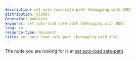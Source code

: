 ```yaml
---
description: set auto-load safe-path (Debugging with GDB)
distribution: global
Generator: makeinfo
keywords: set auto-load safe-path (Debugging with GDB)
lang: en
resource-type: document
title: set auto-load safe-path (Debugging with GDB)
---
```

The node you are looking for is at [set auto-load safe-path](Auto_002dloading-safe-path.html#set-auto_002dload-safe_002dpath).
